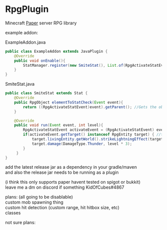 # RpgPlugin
Minecraft [Paper](https://papermc.io) server RPG library


example addon:

ExampleAddon.java
```java
public class ExampleAddon extends JavaPlugin {
    @Override
    public void onEnable(){
        StatManager.register(new SmiteStat(), List.of(RpgActivateStatEvent.class));
    }
}
```

SmiteStat.java
```java
public class SmiteStat extends Stat {
	@Override
	public RpgObject elementToStatCheck(Event event){
		return ((RpgActivateStatEvent)event).getParent(); //Gets the object that has the stat being activated
	}

	@Override
	public void run(Event event, int level){
		RpgActivateStatEvent activateEvent = (RpgActivateStatEvent) event;
		if(activateEvent.getTarget() instanceof RpgEntity target) { //target could be item or entity
			target.livingEntity.getWorld().strikeLightningEffect(target.livingEntity.getLocation());
			target.damage(DamageType.Thunder, level * 3);
		}
	 }
}
```

add the latest release jar as a dependency in your gradle/maven  
and also the release jar needs to be running as a plugin  

(i think this only supports paper havent tested on spigot or bukkit)  
leave me a dm on discord if something KidOfCubes#4867  
  
  
  
  
plans: (all going to be disablable)  
	custom mob spawning thing  
	custom hit detection (custom range, hit hitbox size, etc)  
	classes  
  
not sure plans:  
	
